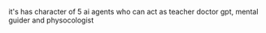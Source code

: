 it's has character of 5 ai agents who can act as teacher doctor 
gpt, mental guider and physocologist
